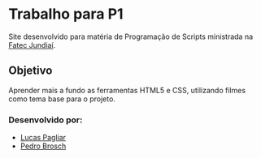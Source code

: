 # Trabalho para P1
Site desenvolvido para matéria de Programação de Scripts ministrada na [Fatec Jundiaí](http://fatecjd.edu.br/portal/).

## Objetivo
Aprender mais a fundo as ferramentas HTML5 e CSS, utilizando filmes como tema base para o projeto.

### Desenvolvido por:
* [Lucas Pagliar](https://github.com/lucaspagliari)
* [Pedro Brosch](https://github.com/nadsse)
